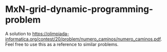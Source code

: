 # MxN-grid-dynamic-programming-problem
A solution to https://olimpiada-informatica.org/contest/20/problem/numero_caminos/numero_caminos.pdf.
Feel free to use this as a reference to similar problems.

